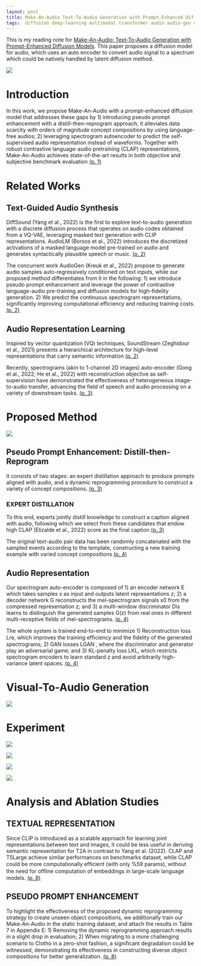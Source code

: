 ```yaml
---
layout: post
title: Make-An-Audio Text-To-Audio Generation with Prompt-Enhanced Diffusion Models
tags:  diffusion deep-learning multimodal transformer audio audio-gen clip clap sound-stream neural-sound hubert bert diff-sound mel-spectrogram make-an-audio audio-lm vq-vae
---
```


This is my reading note for [Make-An-Audio: Text-To-Audio Generation with Prompt-Enhanced Diffusion Models](https://Text-to-Audio.github.io). This paper proposes a diffusion model for audio, which uses an auto encoder to convert audio signal to a spectrum which could be natively handled by latent diffusion method.

![](https://raw.githubusercontent.com/zhangtemplar/zhangtemplar.github.io/master/uPic/huangMakeAnAudioTextToAudioGeneration2023-1-x304-y348.png) 

# Introduction
In this work, we propose Make-An-Audio with a prompt-enhanced diffusion model that addresses these gaps by 1) introducing pseudo prompt enhancement with a distill-then-reprogram approach, it alleviates data scarcity with orders of magnitude concept compositions by using language-free audios; 2) leveraging spectrogram autoencoder to predict the self-supervised audio representation instead of waveforms. Together with robust contrastive language-audio pretraining (CLAP) representations, Make-An-Audio achieves state-of-the-art results in both objective and subjective benchmark evaluation [(p. 1)](zotero://open-pdf/library/items/YV9YUN8I?page=1&annotation=ZB6E8P4A)

# Related Works
## Text-Guided Audio Synthesis
DiffSound (Yang et al., 2022) is the first to explore text-to-audio generation with a discrete diffusion process that operates on audio codes obtained from a VQ-VAE, leveraging masked text generation with CLIP representations.  AudioLM (Borsos et al., 2022) introduces the discretized activations of a masked language model pre-trained on audio and generates syntactically plausible speech or music. [(p. 2)](zotero://open-pdf/library/items/YV9YUN8I?page=2&annotation=LUG8ZX3I)

The concurrent work AudioGen (Kreuk et al., 2022) propose to generate audio samples auto-regressively conditioned on text inputs, while our proposed method differentiates from it in the following: 1) we introduce pseudo prompt enhancement and leverage the power of contrastive language-audio pre-training and diffusion models for high-fidelity generation. 2) We predict the continuous spectrogram representations, significantly improving computational efficiency and reducing training costs. [(p. 2)](zotero://open-pdf/library/items/YV9YUN8I?page=2&annotation=P2LB2KCA)

## Audio Representation Learning
Inspired by vector quantization (VQ) techniques, SoundStream (Zeghidour et al., 2021) presents a hierarchical architecture for high-level representations that carry semantic information [(p. 2)](zotero://open-pdf/library/items/YV9YUN8I?page=2&annotation=PA4WA969)

Recently, spectrograms (akin to 1-channel 2D images) auto-encoder (Gong et al., 2022; He et al., 2022) with reconstruction objective as self-supervision have demonstrated the effectiveness of heterogeneous image-to-audio transfer, advancing the field of speech and audio processing on a variety of downstream tasks. [(p. 3)](zotero://open-pdf/library/items/YV9YUN8I?page=3&annotation=6J7WRMDE)

# Proposed Method
![](https://raw.githubusercontent.com/zhangtemplar/zhangtemplar.github.io/master/uPic/huangMakeAnAudioTextToAudioGeneration2023-3-x48-y511.png) 

## Pseudo Prompt Enhancement: Distill-then-Reprogram
It consists of two stages: an expert distillation approach to produce prompts aligned with audio, and a dynamic reprogramming procedure to construct a variety of concept compositions. [(p. 3)](zotero://open-pdf/library/items/YV9YUN8I?page=3&annotation=HLKAS4EH)

### EXPERT DISTILLATION
To this end, experts jointly distill knowledge to construct a caption aligned with audio, following which we select from these candidates that endow high CLAP (Elizalde et al., 2022) score as the final caption [(p. 3)](zotero://open-pdf/library/items/YV9YUN8I?page=3&annotation=GGP747Q8)

The original text-audio pair data has been randomly concatenated with the sampled events according to the template, constructing a new training example with varied concept compositions [(p. 4)](zotero://open-pdf/library/items/YV9YUN8I?page=4&annotation=VQGEILBH)

## Audio Representation
Our spectrogram auto-encoder is composed of 1) an encoder network E which takes samples x as input and outputs latent representations z; 2) a decoder network G reconstructs the mel-spectrogram signals x0 from the compressed representation z; and 3) a multi-window discriminator Dis learns to distinguish the generated samples G(z) from real ones in different multi-receptive fields of mel-spectrograms. [(p. 4)](zotero://open-pdf/library/items/YV9YUN8I?page=4&annotation=T9FPE6JY)

The whole system is trained end-to-end to minimize 1) Reconstruction loss Lre, which improves the training efﬁciency and the ﬁdelity of the generated spectrograms; 2) GAN losses LGAN , where the discriminator and generator play an adversarial game; and 3) KL-penalty loss LKL, which restricts spectrogram encoders to learn standard z and avoid arbitrarily high-variance latent spaces. [(p. 4)](zotero://open-pdf/library/items/YV9YUN8I?page=4&annotation=CAIXFDIH)

# Visual-To-Audio Generation
![](https://raw.githubusercontent.com/zhangtemplar/zhangtemplar.github.io/master/uPic/huangMakeAnAudioTextToAudioGeneration2023-5-x100-y552.png) 

# Experiment
![](https://raw.githubusercontent.com/zhangtemplar/zhangtemplar.github.io/master/uPic/huangMakeAnAudioTextToAudioGeneration2023-7-x46-y603.png) 

![](https://raw.githubusercontent.com/zhangtemplar/zhangtemplar.github.io/master/uPic/huangMakeAnAudioTextToAudioGeneration2023-7-x65-y492.png) 

![](https://raw.githubusercontent.com/zhangtemplar/zhangtemplar.github.io/master/uPic/huangMakeAnAudioTextToAudioGeneration2023-8-x45-y575.png) 

![](https://raw.githubusercontent.com/zhangtemplar/zhangtemplar.github.io/master/uPic/huangMakeAnAudioTextToAudioGeneration2023-8-x59-y393.png) 

# Analysis and Ablation Studies
## TEXTUAL REPRESENTATION
Since CLIP is introduced as a scalable approach for learning joint representations between text and images, it could be less useful in deriving semantic representation for T2A in contrast to Yang et al. (2022). CLAP and T5Large achieve similar performances on benchmarks dataset, while CLAP could be more computationally efﬁcient (with only %59 params), without the need for ofﬂine computation of embeddings in large-scale language models. [(p. 8)](zotero://open-pdf/library/items/YV9YUN8I?page=8&annotation=AI9A87HK)

## PSEUDO PROMPT ENHANCEMENT
To highlight the effectiveness of the proposed dynamic reprogramming strategy to create unseen object compositions, we additionally train our Make-An-Audio in the static training dataset, and attach the results in Table 7 in Appendix E: 1) Removing the dynamic reprogramming approach results in a slight drop in evaluation; 2) When migrating to a more challenging scenario to Clotho in a zero-shot fashion, a signiﬁcant degradation could be witnessed, demonstrating its effectiveness in constructing diverse object compositions for better generalization. [(p. 8)](zotero://open-pdf/library/items/YV9YUN8I?page=8&annotation=ICMZ7T83)
